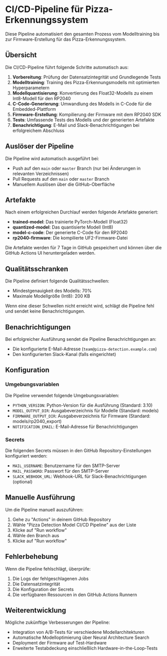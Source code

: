 # CI/CD-Pipeline für Pizza-Erkennungssystem

Diese Pipeline automatisiert den gesamten Prozess vom Modelltraining bis zur Firmware-Erstellung für das Pizza-Erkennungssystem.

## Übersicht

Die CI/CD-Pipeline führt folgende Schritte automatisch aus:

1. **Vorbereitung**: Prüfung der Datensatzintegrität und Grundlegende Tests
2. **Modelltraining**: Training des Pizza-Erkennungsmodells mit optimierten Hyperparametern
3. **Modellquantisierung**: Konvertierung des Float32-Modells zu einem Int8-Modell für den RP2040
4. **C-Code-Generierung**: Umwandlung des Modells in C-Code für die Embedded-Plattform
5. **Firmware-Erstellung**: Kompilierung der Firmware mit dem RP2040 SDK
6. **Tests**: Umfassende Tests des Modells und der generierten Artefakte
7. **Benachrichtigung**: E-Mail und Slack-Benachrichtigungen bei erfolgreichem Abschluss

## Auslöser der Pipeline

Die Pipeline wird automatisch ausgeführt bei:

- Push auf den `main` oder `master` Branch (nur bei Änderungen in relevanten Verzeichnissen)
- Pull Requests auf den `main` oder `master` Branch
- Manuellem Auslösen über die GitHub-Oberfläche

## Artefakte

Nach einem erfolgreichen Durchlauf werden folgende Artefakte generiert:

- **trained-model**: Das trainierte PyTorch-Modell (Float32)
- **quantized-model**: Das quantisierte Modell (Int8)
- **model-c-code**: Der generierte C-Code für den RP2040
- **rp2040-firmware**: Die kompilierte UF2-Firmware-Datei

Die Artefakte werden für 7 Tage in GitHub gespeichert und können über die GitHub Actions UI heruntergeladen werden.

## Qualitätsschranken

Die Pipeline definiert folgende Qualitätsschwellen:

- Mindestgenauigkeit des Modells: 70%
- Maximale Modellgröße (Int8): 200 KB

Wenn eine dieser Schwellen nicht erreicht wird, schlägt die Pipeline fehl und sendet keine Benachrichtigungen.

## Benachrichtigungen

Bei erfolgreicher Ausführung sendet die Pipeline Benachrichtigungen an:

- Die konfigurierte E-Mail-Adresse (`team@pizza-detection.example.com`)
- Den konfigurierten Slack-Kanal (falls eingerichtet)

## Konfiguration

### Umgebungsvariablen

Die Pipeline verwendet folgende Umgebungsvariablen:

- `PYTHON_VERSION`: Python-Version für die Ausführung (Standard: 3.10)
- `MODEL_OUTPUT_DIR`: Ausgabeverzeichnis für Modelle (Standard: models)
- `FIRMWARE_OUTPUT_DIR`: Ausgabeverzeichnis für Firmware (Standard: models/rp2040_export)
- `NOTIFICATION_EMAIL`: E-Mail-Adresse für Benachrichtigungen

### Secrets

Die folgenden Secrets müssen in den GitHub Repository-Einstellungen konfiguriert werden:

- `MAIL_USERNAME`: Benutzername für den SMTP-Server
- `MAIL_PASSWORD`: Passwort für den SMTP-Server
- `SLACK_WEBHOOK_URL`: Webhook-URL für Slack-Benachrichtigungen (optional)

## Manuelle Ausführung

Um die Pipeline manuell auszuführen:

1. Gehe zu "Actions" in deinem GitHub Repository
2. Wähle "Pizza Detection Model CI/CD Pipeline" aus der Liste
3. Klicke auf "Run workflow"
4. Wähle den Branch aus
5. Klicke auf "Run workflow"

## Fehlerbehebung

Wenn die Pipeline fehlschlägt, überprüfe:

1. Die Logs der fehlgeschlagenen Jobs
2. Die Datensatzintegrität
3. Die Konfiguration der Secrets
4. Die verfügbaren Ressourcen in den GitHub Actions Runnern

## Weiterentwicklung

Mögliche zukünftige Verbesserungen der Pipeline:

- Integration von A/B-Tests für verschiedene Modellarchitekturen
- Automatische Modelloptimierung über Neural Architecture Search
- Deployment der Firmware auf Test-Hardware
- Erweiterte Testabdeckung einschließlich Hardware-in-the-Loop-Tests